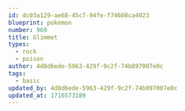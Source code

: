```yaml
---
id: dc03a129-ae68-45c7-94fe-f74608ca4023
blueprint: pokemon
number: 969
title: Glimmet
types:
  - rock
  - poison
author: 4d8d6ede-5963-429f-9c2f-74b897007e0c
tags:
  - basic
updated_by: 4d8d6ede-5963-429f-9c2f-74b897007e0c
updated_at: 1716573189
---
```

